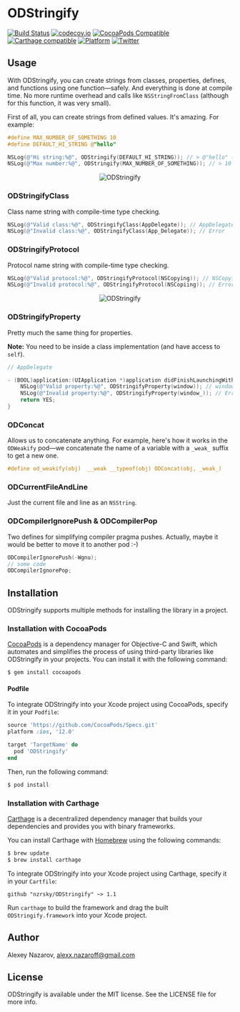 # ODStringify

[![Build Status](https://app.travis-ci.com/nzrsky/ODStringify.svg?branch=master)](https://app.travis-ci.com/nzrsky/ODStringify)
[![codecov.io](https://codecov.io/github/nzrsky/ODStringify/coverage.svg?branch=master)](https://codecov.io/github/nzrsky/ODStringify?branch=master)
[![CocoaPods Compatible](https://img.shields.io/cocoapods/v/ODStringify)](https://cocoapods.org/pods/ODStringify)
[![Carthage compatible](https://img.shields.io/badge/Carthage-compatible-4BC51D.svg?style=flat)](https://github.com/Carthage/Carthage)
[![Platform](https://img.shields.io/cocoapods/p/ODStringify?style=flat)](http://cocoadocs.org/docsets/ODStringify)
[![Twitter](https://img.shields.io/badge/twitter-@nzrsky-blue.svg?style=flat)](http://twitter.com/nzrsky)

## Usage

With ODStringify, you can create strings from classes, properties, defines, and functions using one function—safely.
And everything is done at compile time.
No more runtime overhead and calls like `NSStringFromClass` (although for this function, it was very small).

First of all, you can create strings from defined values. It's amazing. For example:

```objective-c
#define MAX_NUMBER_OF_SOMETHING 10
#define DEFAULT_HI_STRING @"hello"

NSLog(@"Hi string:%@", ODStringify(DEFAULT_HI_STRING)); // > @"hello" (@"@\"hello\"")
NSLog(@"Max number:%@", ODStringify(MAX_NUMBER_OF_SOMETHING)); // > 10 (@"10")
```

<p align="center">
  <img src="https://github.com/nzrsky/ODStringify/blob/master/assets/1.png?raw=true" alt="ODStringify">
</p>

### ODStringifyClass

Class name string with compile-time type checking.

```objective-c
NSLog(@"Valid class:%@", ODStringifyClass(AppDelegate)); // AppDelegate
NSLog(@"Invalid class:%@", ODStringifyClass(App_Delegate)); // Error
```

### ODStringifyProtocol

Protocol name string with compile-time type checking.

```objective-c
NSLog(@"Valid protocol:%@", ODStringifyProtocol(NSCopying)); // NSCopying
NSLog(@"Invalid protocol:%@", ODStringifyProtocol(NSCopiing)); // Error
```

<p align="center">
  <img src="https://github.com/nzrsky/ODStringify/blob/master/assets/2.png?raw=true" alt="ODStringify">
</p>

### ODStringifyProperty

Pretty much the same thing for properties.

**Note:** You need to be inside a class implementation (and have access to `self`).

```objective-c
// AppDelegate

- (BOOL)application:(UIApplication *)application didFinishLaunchingWithOptions:(NSDictionary *)launchOptions {
    NSLog(@"Valid property:%@", ODStringifyProperty(window)); // window
    NSLog(@"Invalid property:%@", ODStringifyProperty(window_)); // Error
    return YES;
}
```

### ODConcat

Allows us to concatenate anything. For example, here's how it works in the `ODWeakify` pod—we concatenate the name of a variable with a `_weak_` suffix to get a new one.

```objective-c
#define od_weakify(obj)  __weak __typeof(obj) ODConcat(obj, _weak_)
```

### ODCurrentFileAndLine

Just the current file and line as an `NSString`.

### ODCompilerIgnorePush & ODCompilerPop

Two defines for simplifying compiler pragma pushes. Actually, maybe it would be better to move it to another pod :-)

```objective-c
ODCompilerIgnorePush(-Wgnu);
// some code
ODCompilerIgnorePop;
```

## Installation

ODStringify supports multiple methods for installing the library in a project.

### Installation with CocoaPods

[CocoaPods](http://cocoapods.org) is a dependency manager for Objective-C and Swift, which automates and simplifies the process of using third-party libraries like ODStringify in your projects. You can install it with the following command:

```bash
$ gem install cocoapods
```

#### Podfile

To integrate ODStringify into your Xcode project using CocoaPods, specify it in your `Podfile`:

```ruby
source 'https://github.com/CocoaPods/Specs.git'
platform :ios, '12.0'

target 'TargetName' do
  pod 'ODStringify'
end
```

Then, run the following command:

```bash
$ pod install
```

### Installation with Carthage

[Carthage](https://github.com/Carthage/Carthage) is a decentralized dependency manager that builds your dependencies and provides you with binary frameworks.

You can install Carthage with [Homebrew](http://brew.sh/) using the following commands:

```bash
$ brew update
$ brew install carthage
```

To integrate ODStringify into your Xcode project using Carthage, specify it in your `Cartfile`:

```ogdl
github "nzrsky/ODStringify" ~> 1.1
```

Run `carthage` to build the framework and drag the built `ODStringify.framework` into your Xcode project.

## Author

Alexey Nazarov, alexx.nazaroff@gmail.com

## License

ODStringify is available under the MIT license. See the LICENSE file for more info.
